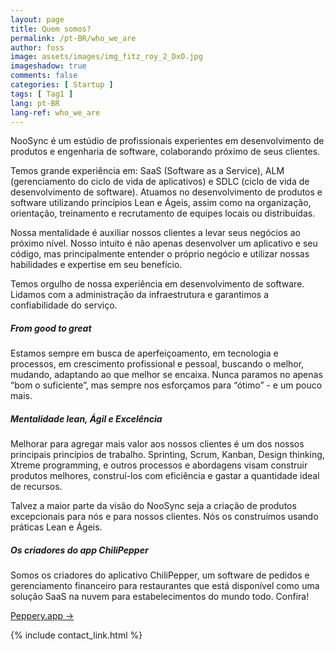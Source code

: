 ```yaml
---
layout: page
title: Quem somos?
permalink: /pt-BR/who_we_are
author: foss
image: assets/images/img_fitz_roy_2_DxO.jpg
imageshadow: true
comments: false
categories: [ Startup ]
tags: [ Tag1 ]
lang: pt-BR
lang-ref: who_we_are
---
```

NooSync é um estúdio de profissionais experientes em desenvolvimento de produtos e engenharia de software, colaborando próximo de seus clientes.

Temos grande experiência em: SaaS (Software as a Service), ALM (gerenciamento do ciclo de vida de aplicativos) e SDLC (ciclo de vida de desenvolvimento de software). Atuamos no desenvolvimento de produtos e software utilizando princípios Lean e Ágeis, assim como na organização, orientação, treinamento e recrutamento de equipes locais ou distribuídas.

Nossa mentalidade é auxiliar nossos clientes a levar seus negócios ao próximo nível. Nosso intuito é não apenas desenvolver um aplicativo e seu código, mas principalmente entender o próprio negócio e utilizar nossas habilidades e expertise em seu benefício.

Temos orgulho de nossa experiência em desenvolvimento de software. Lidamos com a administração da infraestrutura e garantimos a confiabilidade do serviço.

<h5>From good to great</h5>
Estamos sempre em busca de aperfeiçoamento, em tecnologia e processos, em crescimento profissional e pessoal, buscando o melhor, mudando, adaptando ao que melhor se encaixa. Nunca paramos no apenas “bom o suficiente”, mas sempre nos esforçamos para “ótimo” - e um pouco mais.

<h5>Mentalidade lean, Ágil e Excelência</h5>
Melhorar para agregar mais valor aos nossos clientes é um dos nossos principais princípios de trabalho. Sprinting, Scrum, Kanban, Design thinking, Xtreme programming, e outros processos e abordagens visam construir produtos melhores, construí-los com eficiência e gastar a quantidade ideal de recursos.

Talvez a maior parte da visão do NooSync seja a criação de produtos excepcionais para nós e para nossos clientes. Nós os construímos usando práticas Lean e Ágeis.

<h5>Os criadores do app ChiliPepper</h5>
Somos os criadores do aplicativo ChiliPepper, um software de pedidos e gerenciamento financeiro para restaurantes que está disponível como uma solução SaaS na nuvem para estabelecimentos do mundo todo. Confira!


<a target="_blank" href="https://peppery.app" class="btn btn-dark"> Peppery.app &rarr;</a>

{% include contact_link.html %}